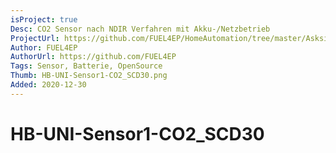 ```yaml
---
isProject: true
Desc: CO2 Sensor nach NDIR Verfahren mit Akku-/Netzbetrieb
ProjectUrl: https://github.com/FUEL4EP/HomeAutomation/tree/master/AsksinPP_developments/sketches/HB-UNI-Sensor1-CO2_SCD30
Author: FUEL4EP
AuthorUrl: https://github.com/FUEL4EP
Tags: Sensor, Batterie, OpenSource
Thumb: HB-UNI-Sensor1-CO2_SCD30.png
Added: 2020-12-30
---
```


# HB-UNI-Sensor1-CO2_SCD30
